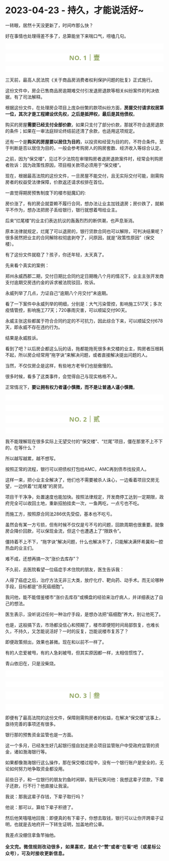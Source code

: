 # 2023-04-23 - 持久，才能说活好~

<p style="visibility: visible;">一转眼，居然十天没更新了，时间咋那么快？</p><p style="visibility: visible;">好在事情也处理得差不多了，总算能坐下来喘口气，唠嗑几句。</p><p style="outline: 0px;max-width: 100%;color: rgba(0, 0, 0, 0.9);font-family: system-ui, -apple-system, BlinkMacSystemFont, &quot;Helvetica Neue&quot;, &quot;PingFang SC&quot;, &quot;Hiragino Sans GB&quot;, &quot;Microsoft YaHei UI&quot;, &quot;Microsoft YaHei&quot;, Arial, sans-serif;letter-spacing: 0.544px;white-space: normal;background-color: rgb(255, 255, 255);visibility: visible;box-sizing: border-box !important;overflow-wrap: break-word !important;"><br style="outline: 0px;max-width: 100%;visibility: visible;box-sizing: border-box !important;overflow-wrap: break-word !important;"></p><p style="outline: 0px;max-width: 100%;letter-spacing: 0.544px;white-space: normal;color: rgb(34, 34, 34);font-family: -apple-system-font, system-ui, &quot;Helvetica Neue&quot;, &quot;PingFang SC&quot;, &quot;Hiragino Sans GB&quot;, &quot;Microsoft YaHei UI&quot;, &quot;Microsoft YaHei&quot;, Arial, sans-serif;background-color: rgb(255, 255, 255);text-align: center;visibility: visible;box-sizing: border-box !important;overflow-wrap: break-word !important;"><span style="outline: 0px;max-width: 100%;font-weight: bold;line-height: 25px;color: rgb(149, 169, 103);font-size: 20px;visibility: visible;box-sizing: border-box !important;overflow-wrap: break-word !important;">NO. 1｜壹</span></p><p style="outline: 0px;max-width: 100%;letter-spacing: 0.544px;white-space: normal;color: rgb(34, 34, 34);font-family: -apple-system-font, system-ui, &quot;Helvetica Neue&quot;, &quot;PingFang SC&quot;, &quot;Hiragino Sans GB&quot;, &quot;Microsoft YaHei UI&quot;, &quot;Microsoft YaHei&quot;, Arial, sans-serif;background-color: rgb(255, 255, 255);text-align: center;visibility: visible;box-sizing: border-box !important;overflow-wrap: break-word !important;"><br style="outline: 0px;max-width: 100%;visibility: visible;box-sizing: border-box !important;overflow-wrap: break-word !important;"></p><p style="visibility: visible;">三天前，最高人民法院《关于商品房消费者权利保护问题的批复》正式施行。<br style="visibility: visible;"></p><p style="visibility: visible;">这份文件中，房企已售商品房逾期难交付引发退房退款等相关纠纷案件的判决依据，有了司法解释。<br style="visibility: visible;"></p><p style="visibility: visible;">根据这份文件，在处理房企项目上庞杂纷繁的款项纠纷方面，<strong style="visibility: visible;">房屋交付请求权居第一位，其次才是工程建设优先权，之后是抵押权，最后是其他债权</strong>。<br style="visibility: visible;"></p><p style="visibility: visible;">购买的房屋<strong style="visibility: visible;">需要已经支付全部价款</strong>，如果只支付了部分价款，那就不符合退房退款的条件；如果在一审法庭辩论终结前还清了余款，也适用这项规定。<br style="visibility: visible;"></p><p style="visibility: visible;">还有一个是<strong style="visibility: visible;">购买的房屋要以居住为目的</strong>，以投资和经营为目的的，不符合条件。至于判断是否以居住为目的，一般会参考购房人的购房套数、经济收入等综合认定。<br style="visibility: visible;"></p><p style="visibility: visible;">之前，因为“保交楼”，见过不少法院在审理购房者退房退款案件时，经常会判购房者败诉：因为政策性原因，项目相关款项必须用于“保交楼”。<br style="visibility: visible;"></p><p style="visibility: visible;">现在，根据最高法院的这份文件，一旦房屋不能交付，且无实际交付可能，刚需购房者的权益受法律保障，价款返还请求权排在首位。<br style="visibility: visible;"></p><p style="visibility: visible;">一直觉得期房预售制度下的楼市挺魔幻的:</p><p style="visibility: visible;">房价涨了，有的房企就耍赖不履行合同，想办法让业主加钱退房；房价跌了，就躺平不作为，想办法把房子丢给银行，银行就想着甩给业主。</p><p style="visibility: visible;">后来“烂尾楼”的业主们表达抗议的轰轰烈烈的断供潮，也声息渐消。</p><p style="visibility: visible;">原本法律就规定，烂尾了可以退房的，银行贷款合同也可以解除，可判决结果呢？很多居然把业主的合同解除权彻底剥夺了，问原因，就是“政策性原因”（保交楼）。</p><p style="visibility: visible;">有了这份文件就稳了？孩子，你还年轻，太天真了。<br style="visibility: visible;"></p><p style="visibility: visible;">先来看个真实的案例：<br style="visibility: visible;"></p><p>郑州永威西郡二期，交付日期比合同约定日期晚八个月的情况下，业主主张开发商支付逾期交房违约金的诉求被法院驳回，败诉。<br></p><p>永威列举了几点，力证自己“逾期八个月交付”未逾期。<br></p><p>看了一下案件中永威列举的明细，分别是：大气污染管控，影响施工517天；多次疫情管控，影响施工77天；720暴雨灾害，可以顺延交付90天。<br></p><p>永威主张这些都属于符合合同约定的不可抗力，因此综合下来，可以顺延交付678天，即永威不存在违约行为。</p><p>结果是永威胜诉。</p><p>看到了吧？以后房企都这么玩的话，拖都能拖死很多未交楼的业主，购房者压根耗不起，所以房企经常用”拖字诀“来解决问题，或者直接解决提出问题的人。<br></p><p>当然，不仅仅房企是这样，有些地方老爷们也挺傲慢的。<br></p><p>很多时候，看多了这类事件，会觉得自己与现实格格不入。<br></p><p>正常情况下，<strong>要让拥有权力者谨小慎微，而不是让普通人谨小慎微</strong>。</p><p style="outline: 0px;max-width: 100%;color: rgba(0, 0, 0, 0.9);font-family: system-ui, -apple-system, BlinkMacSystemFont, &quot;Helvetica Neue&quot;, &quot;PingFang SC&quot;, &quot;Hiragino Sans GB&quot;, &quot;Microsoft YaHei UI&quot;, &quot;Microsoft YaHei&quot;, Arial, sans-serif;letter-spacing: 0.544px;white-space: normal;background-color: rgb(255, 255, 255);visibility: visible;box-sizing: border-box !important;overflow-wrap: break-word !important;"><br style="outline: 0px;max-width: 100%;visibility: visible;box-sizing: border-box !important;overflow-wrap: break-word !important;"></p><p style="outline: 0px;max-width: 100%;color: rgba(0, 0, 0, 0.9);font-family: system-ui, -apple-system, BlinkMacSystemFont, &quot;Helvetica Neue&quot;, &quot;PingFang SC&quot;, &quot;Hiragino Sans GB&quot;, &quot;Microsoft YaHei UI&quot;, &quot;Microsoft YaHei&quot;, Arial, sans-serif;letter-spacing: 0.544px;white-space: normal;background-color: rgb(255, 255, 255);visibility: visible;box-sizing: border-box !important;overflow-wrap: break-word !important;"><br></p><p style="outline: 0px;max-width: 100%;letter-spacing: 0.544px;white-space: normal;color: rgb(34, 34, 34);font-family: -apple-system-font, system-ui, &quot;Helvetica Neue&quot;, &quot;PingFang SC&quot;, &quot;Hiragino Sans GB&quot;, &quot;Microsoft YaHei UI&quot;, &quot;Microsoft YaHei&quot;, Arial, sans-serif;background-color: rgb(255, 255, 255);text-align: center;visibility: visible;box-sizing: border-box !important;overflow-wrap: break-word !important;"><span style="outline: 0px;max-width: 100%;font-weight: bold;line-height: 25px;color: rgb(149, 169, 103);font-size: 20px;visibility: visible;box-sizing: border-box !important;overflow-wrap: break-word !important;">NO. 2｜贰</span></p><p style="outline: 0px;max-width: 100%;letter-spacing: 0.544px;white-space: normal;color: rgb(34, 34, 34);font-family: -apple-system-font, system-ui, &quot;Helvetica Neue&quot;, &quot;PingFang SC&quot;, &quot;Hiragino Sans GB&quot;, &quot;Microsoft YaHei UI&quot;, &quot;Microsoft YaHei&quot;, Arial, sans-serif;background-color: rgb(255, 255, 255);text-align: center;visibility: visible;box-sizing: border-box !important;overflow-wrap: break-word !important;"><br></p><p style="white-space: normal;">我不能理解现在很多实际上无望交付的“保交楼”、“烂尾”项目，僵在那里不上不下的，在等什么？</p><p style="white-space: normal;">所以越写越累，越不想写。</p><p>按照正常的流程，银行可以把债权打包给AMC，AMC再到债市找投资人。</p><p>这样一来，把小业主全解决了，他们也不需要被杀人诛心，一边看着项目交房无望，一边供着“烂尾楼”的房贷。</p><p>项目干干净净，处置速度也能加快。按照法律规定，开发商停工达到一定期限，政府完全可以收回土地，重新招拍挂卖一次，一鱼两吃，一点亏也不吃。</p><p>而施工方，按照原合同法286优先受偿，基本也不吃亏。</p><p>虽然会有某一方亏损，但有时候不仅仅是亏不亏的问题，回款周期也很重要。就像房企降价回款，可以保现金流，但这个也遭遇上了“限跌令”。</p><p>僵持着不上不下，“拖字诀”解决问题，什么也解决不了，只能解决满怀希冀和一腔热血的业主们。</p><p>难不成，还想再搞一次“涨价去库存”？<br></p><p>不久前，去医院看望一位癌症手术住院的朋友，医生告诉我：</p><p>人得了癌症之后，治疗方法无非三大类，放疗化疗、靶向药、动手术。而无论哪种手段，目标都是“杀死癌细胞”。</p><p>我问他，能不能借鉴楼市“涨价去库存”或横盘的经验来治疗病人，并详细表达了自己的想法。</p><p>医生表示，没听说过任何一种治疗手段，是想办法把“癌细胞”养大，别让他死了。</p><p>也是，这般搞下去，市场都没信心和预期了，楼市即便短时间局部恢复，也难长久，不持久，又怎能说活好？一时的反复，岂能说楼市复苏了？</p><p>即便政策频出，效果也甚微。现在和以前不一样了。</p><p>有的人恋爱被甩，有的人急刹被甩，但其实原因都一样，太相信惯性了。</p><p>青山依旧在，只是没柴烧。</p><p style="outline: 0px;max-width: 100%;color: rgba(0, 0, 0, 0.9);font-family: system-ui, -apple-system, BlinkMacSystemFont, &quot;Helvetica Neue&quot;, &quot;PingFang SC&quot;, &quot;Hiragino Sans GB&quot;, &quot;Microsoft YaHei UI&quot;, &quot;Microsoft YaHei&quot;, Arial, sans-serif;letter-spacing: 0.544px;white-space: normal;background-color: rgb(255, 255, 255);visibility: visible;box-sizing: border-box !important;overflow-wrap: break-word !important;"><br style="outline: 0px;max-width: 100%;visibility: visible;box-sizing: border-box !important;overflow-wrap: break-word !important;"></p><p style="outline: 0px;max-width: 100%;color: rgba(0, 0, 0, 0.9);font-family: system-ui, -apple-system, BlinkMacSystemFont, &quot;Helvetica Neue&quot;, &quot;PingFang SC&quot;, &quot;Hiragino Sans GB&quot;, &quot;Microsoft YaHei UI&quot;, &quot;Microsoft YaHei&quot;, Arial, sans-serif;letter-spacing: 0.544px;white-space: normal;background-color: rgb(255, 255, 255);visibility: visible;box-sizing: border-box !important;overflow-wrap: break-word !important;"><br></p><p style="outline: 0px;max-width: 100%;letter-spacing: 0.544px;white-space: normal;color: rgb(34, 34, 34);font-family: -apple-system-font, system-ui, &quot;Helvetica Neue&quot;, &quot;PingFang SC&quot;, &quot;Hiragino Sans GB&quot;, &quot;Microsoft YaHei UI&quot;, &quot;Microsoft YaHei&quot;, Arial, sans-serif;background-color: rgb(255, 255, 255);text-align: center;visibility: visible;box-sizing: border-box !important;overflow-wrap: break-word !important;"><span style="outline: 0px;max-width: 100%;font-weight: bold;line-height: 25px;color: rgb(149, 169, 103);font-size: 20px;visibility: visible;box-sizing: border-box !important;overflow-wrap: break-word !important;">NO. 3｜叁</span></p><p style="outline: 0px;max-width: 100%;letter-spacing: 0.544px;white-space: normal;color: rgb(34, 34, 34);font-family: -apple-system-font, system-ui, &quot;Helvetica Neue&quot;, &quot;PingFang SC&quot;, &quot;Hiragino Sans GB&quot;, &quot;Microsoft YaHei UI&quot;, &quot;Microsoft YaHei&quot;, Arial, sans-serif;background-color: rgb(255, 255, 255);text-align: center;visibility: visible;box-sizing: border-box !important;overflow-wrap: break-word !important;"><br style="outline: 0px;max-width: 100%;visibility: visible;box-sizing: border-box !important;overflow-wrap: break-word !important;"></p><p style="white-space: normal;">即便有了最高法院的这份文件，保障刚需购房者的权益，在解决“保交楼”这事上，亟待完善的事项还有很多。</p><p style="white-space: normal;">银行那的预售资金监管也是一方面。</p><p style="white-space: normal;">这一个多月，已经发生好几起银行擅自划走房企项目监管账户中受政府监管的资金，诸如渤海银行等。<br></p><p style="white-space: normal;">如果都像渤海银行这么操作，那在保交楼过程中，没有一个银行账户是安全的，无论如何努力地争取资金都没用。</p><p>前些日子，和一位银行的朋友钓鱼时闲聊，我开玩笑问他：我想这辈子贷款，下辈子还款，行不行？他直接让我滚。</p><p>我说：那我这辈子存钱，下辈子取行吗？</p><p>他说：那可以，算给下辈子积德了。</p><p>然后他笑嘻嘻地回我：即便真的有下辈子，你想去取钱，银行可以让你开跨辈子证明，也就是去地府开一下转生证明，加盖地府公章。</p><p>我差点没绷住拿鱼竿抽他。<br></p><p style="margin-bottom: 0px;"><strong style="outline: 0px;max-width: 100%;font-family: system-ui, -apple-system, BlinkMacSystemFont, &quot;Helvetica Neue&quot;, &quot;PingFang SC&quot;, &quot;Hiragino Sans GB&quot;, &quot;Microsoft YaHei UI&quot;, &quot;Microsoft YaHei&quot;, Arial, sans-serif;letter-spacing: 0.544px;white-space: normal;color: rgb(34, 34, 34);font-size: 16px;box-sizing: border-box !important;overflow-wrap: break-word !important;"><span style="outline: 0px;max-width: 100%;font-size: 14px;box-sizing: border-box !important;overflow-wrap: break-word !important;">全文完。<strong style="outline: 0px;max-width: 100%;letter-spacing: 0.544px;font-size: 16px;box-sizing: border-box !important;overflow-wrap: break-word !important;"><span style="outline: 0px;max-width: 100%;font-size: 14px;box-sizing: border-box !important;overflow-wrap: break-word !important;">微信规则改动很多</span>，</strong>如果喜欢，就点个“赞”或者“在看”吧（或星标公众号），可及时接收更新信息。</span></strong></p><p style="display: none;"><mp-style-type data-value="3"></mp-style-type></p>